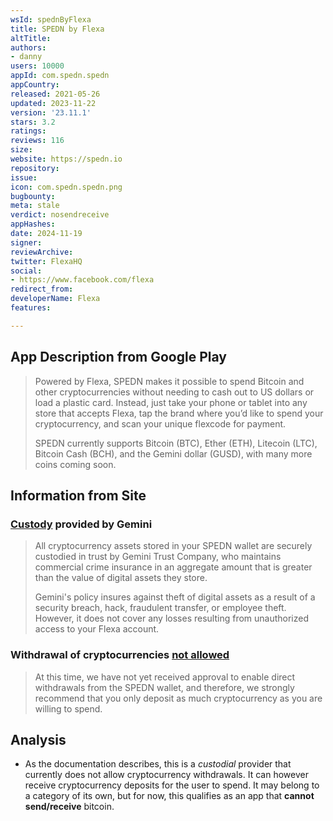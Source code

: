 ```yaml
---
wsId: spednByFlexa
title: SPEDN by Flexa
altTitle: 
authors:
- danny
users: 10000
appId: com.spedn.spedn
appCountry: 
released: 2021-05-26
updated: 2023-11-22
version: '23.11.1'
stars: 3.2
ratings: 
reviews: 116
size: 
website: https://spedn.io
repository: 
issue: 
icon: com.spedn.spedn.png
bugbounty: 
meta: stale
verdict: nosendreceive
appHashes: 
date: 2024-11-19
signer: 
reviewArchive: 
twitter: FlexaHQ
social:
- https://www.facebook.com/flexa
redirect_from: 
developerName: Flexa
features: 

---
```


## App Description from Google Play

> Powered by Flexa, SPEDN makes it possible to spend Bitcoin and other cryptocurrencies without needing to cash out to US dollars or load a plastic card. Instead, just take your phone or tablet into any store that accepts Flexa, tap the brand where you’d like to spend your cryptocurrency, and scan your unique flexcode for payment.
>
> SPEDN currently supports Bitcoin (BTC), Ether (ETH), Litecoin (LTC), Bitcoin Cash (BCH), and the Gemini dollar (GUSD), with many more coins coming soon.

## Information from Site 

### [Custody](https://help.flexa.network/en/articles/3142920-how-are-my-spedn-wallet-deposits-insured?q=withdraw+bitcoin) provided by Gemini

> All cryptocurrency assets stored in your SPEDN wallet are securely custodied in trust by Gemini Trust Company, who maintains commercial crime insurance in an aggregate amount that is greater than the value of digital assets they store.
>
> Gemini's policy insures against theft of digital assets as a result of a security breach, hack, fraudulent transfer, or employee theft. However, it does not cover any losses resulting from unauthorized access to your Flexa account.

### Withdrawal of cryptocurrencies [not allowed](https://help.flexa.network/en/articles/3044427-can-i-withdraw-my-cryptocurrency-balance-from-spedn)

> At this time, we have not yet received approval to enable direct withdrawals from the SPEDN wallet, and therefore, we strongly recommend that you only deposit as much cryptocurrency as you are willing to spend.

## Analysis

- As the documentation describes, this is a *custodial* provider that currently does not allow cryptocurrency withdrawals. It can however receive cryptocurrency deposits for the user to spend. It may belong to a category of its own, but for now, this qualifies as an app that **cannot send/receive** bitcoin.
